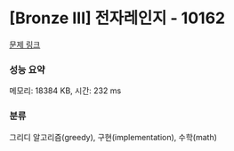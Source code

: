 # [Bronze III] 전자레인지 - 10162 

[문제 링크](https://www.acmicpc.net/problem/10162) 

### 성능 요약

메모리: 18384 KB, 시간: 232 ms

### 분류

그리디 알고리즘(greedy), 구현(implementation), 수학(math)

